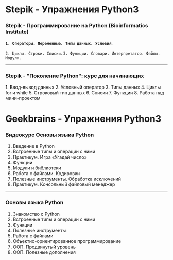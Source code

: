 # Stepik - Упражнения Python3 


### Stepik - Программирование на Python (Bioinformatics Institute)
**`1. Операторы. Переменные. Типы данных. Условия`**.


`2. Циклы. Строки. Списки`. 
`3. Функции. Словари. Интерпретатор. Файлы. Модули.`
***
### Stepik - "Поколение Python": курс для начинающих
<font color='black'>1. Ввод-вывод данных</font>
2. Условный оператор
3. Типы данных
4. Циклы for и while
5. Строковый тип данных
6. Списки
7. Функции
8. Работа над мини-проектом

# Geekbrains - Упражнения Python3 

### Видеокурс Основы языка Python
1. Введение в Python
2. Встроенные типы и операции с ними
3. Практикум. Игра «Угадай число»
4. Функции
5. Модули и библиотеки
6. Работа с файлами. Кодировки
7. Полезные инструменты. Обработка исключений
8. Практикум. Консольный файловый менеджер
***
### Основы языка Python
1. Знакомство с Python
2. Встроенные типы и операции с ними
3. Функции
4. Полезные инструменты
5. Работа с файлами
6. Объектно-ориентированное программирование
7. ООП. Продвинутый уровень
8. ООП. Полезные дополнения
